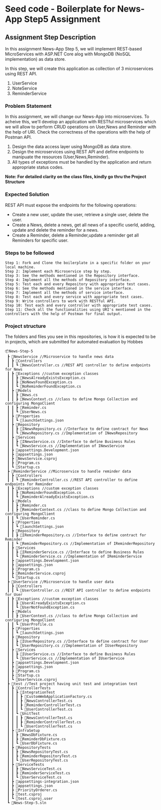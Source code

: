 # Seed code - Boilerplate for News-App Step5 Assignment

## Assignment Step Description

In this assignment News-App Step 5, we will implement REST-based MicroServices with ASP.NET Core alog with MongoDB (NoSQL implementation) as data store.

In this step, we will create this application as collection of 3 microservices using REST API.

1. UserService
2. NoteService
3. ReminderService

### Problem Statement

In this assignment, we will change our News-App into microservices. To acheive this, we'll develop an application with RESTful microservices which we will allow to perform CRUD operations on User,News and Reminder with the help of URI. Check the correctness of the operations with the help of Postman API.

1. Design the data access layer using MongoDB as data store.
2. Design the microservices using REST API and define endpoints to manipuate the resources (User,News,Reminder).
3. All types of exceptions must be handled by the application and return appropriate status codes.

<b> Note: For detailed clarity on the class files, kindly go thru the Project Structure </b>

### Expected Solution

REST API must expose the endpoints for the following operations:

- Create a new user, update the user, retrieve a single user, delete the user.
- Create a News, delete a news, get all news of a specific userId, adding, update and delete the reminder for a news.
- Create a Reminder, delete a Reminder,update a reminder get all Reminders for specific    user.

### Steps to be followed

    Step 1: Fork and Clone the boilerplate in a specific folder on your local machine.
    Step 2: Implement each Microservice step by step.
    Step 3: See the methods mentioned in the Repository interface.
    Step 4: Implement all the methods of Repository interface.
    Step 5: Test each and every Repository with appropriate test cases.
    Step 6: See the methods mentioned in the service interface.
    Step 7: Implement all the methods of service interface.
    Step 8: Test each and every service with appropriate test cases.
    Step 9: Write controllers to work with RESTful API.  
    Step 10: Test each and every controller with appropriate test cases.
    Step 11: Check all the functionalities using URI's mentioned in the controllers with the help of Postman for final output.

### Project structure

The folders and files you see in this repositories, is how it is expected to be in projects, which are submitted for automated evaluation by Hobbes
```
📦News-Step-5
 ┣ 📂NewsService //Microservice to handle news data
 ┃ ┣ 📂Controllers
 ┃ ┃ ┗ 📜NewsController.cs //REST API controller to define endpoints for News
 ┃ ┣ 📂Exceptions //custom exception classes
 ┃ ┃ ┣ 📜NewsAlreadyExistsException.cs
 ┃ ┃ ┣ 📜NoNewsFoundException.cs
 ┃ ┃ ┗ 📜NoReminderFoundException.cs
 ┃ ┣ 📂Models
 ┃ ┃ ┣ 📜News.cs
 ┃ ┃ ┣ 📜NewsContext.cs //class to define Mongo Collection and configuring MongoClient
 ┃ ┃ ┣ 📜Reminder.cs
 ┃ ┃ ┗ 📜UserNews.cs
 ┃ ┣ 📂Properties
 ┃ ┃ ┗ 📜launchSettings.json
 ┃ ┣ 📂Repository
 ┃ ┃ ┣ 📜INewsRepository.cs //Interface to define contract for News
 ┃ ┃ ┗ 📜NewsRepository.cs //Implementation of INewsRepository
 ┃ ┣ 📂Services
 ┃ ┃ ┣ 📜INewsService.cs //Interface to define Business Rules
 ┃ ┃ ┗ 📜NewsService.cs //Implementation of INewsService
 ┃ ┣ 📜appsettings.Development.json
 ┃ ┣ 📜appsettings.json
 ┃ ┣ 📜NewsService.csproj
 ┃ ┣ 📜Program.cs
 ┃ ┗ 📜Startup.cs
 ┣ 📂ReminderService //Microservice to handle reminder data
 ┃ ┣ 📂Controllers
 ┃ ┃ ┗ 📜ReminderController.cs //REST API controller to define endpoints for Reminder
 ┃ ┣ 📂Exceptions //custom exception classes
 ┃ ┃ ┣ 📜NoReminderFoundException.cs
 ┃ ┃ ┗ 📜ReminderAlreadyExistsException.cs
 ┃ ┣ 📂Models
 ┃ ┃ ┣ 📜Reminder.cs
 ┃ ┃ ┣ 📜ReminderContext.cs //class to define Mongo Collection and configuring MongoClient
 ┃ ┃ ┗ 📜UserReminder.cs
 ┃ ┣ 📂Properties
 ┃ ┃ ┗ 📜launchSettings.json
 ┃ ┣ 📂Repository
 ┃ ┃ ┣ 📜IReminderRepository.cs //Interface to define contract for Reminder
 ┃ ┃ ┗ 📜ReminderRepository.cs //Implementation of IReminderRepository
 ┃ ┣ 📂Services
 ┃ ┃ ┣ 📜IReminderService.cs //Interface to define Business Rules
 ┃ ┃ ┗ 📜ReminderService.cs //Implementation of IReminderService
 ┃ ┣ 📜appsettings.Development.json
 ┃ ┣ 📜appsettings.json
 ┃ ┣ 📜Program.cs
 ┃ ┣ 📜ReminderService.csproj
 ┃ ┗ 📜Startup.cs
 ┣ 📂UserService //Microservice to handle user data
 ┃ ┣ 📂Controllers
 ┃ ┃ ┗ 📜UserController.cs //REST API controller to define endpoints for User
 ┃ ┣ 📂Exceptions //custom exception classes
 ┃ ┃ ┣ 📜UserAlreadyExistsException.cs
 ┃ ┃ ┗ 📜UserNotFoundException.cs
 ┃ ┣ 📂Models
 ┃ ┃ ┣ 📜UserContext.cs //class to define Mongo Collection and configuring MongoClient
 ┃ ┃ ┗ 📜UserProfile.cs
 ┃ ┣ 📂Properties
 ┃ ┃ ┗ 📜launchSettings.json
 ┃ ┣ 📂Repository
 ┃ ┃ ┣ 📜IUserRepository.cs //Interface to define contract for User
 ┃ ┃ ┗ 📜UserRepository.cs //Implementation of IUserRepository
 ┃ ┣ 📂Services
 ┃ ┃ ┣ 📜IUserService.cs //Interface to define Business Rules
 ┃ ┃ ┗ 📜UserService.cs //Implementation of IUserService
 ┃ ┣ 📜appsettings.Development.json
 ┃ ┣ 📜appsettings.json
 ┃ ┣ 📜Program.cs
 ┃ ┣ 📜Startup.cs
 ┃ ┗ 📜UserService.csproj
 ┣ 📂test //Test project having unit test and integration test
 ┃ ┣ 📂ControllerTests
 ┃ ┃ ┣ 📂IntegrationTest
 ┃ ┃ ┃ ┣ 📜CustomWebApplicationFactory.cs
 ┃ ┃ ┃ ┣ 📜NewsControllerTest.cs
 ┃ ┃ ┃ ┣ 📜ReminderControllerTest.cs
 ┃ ┃ ┃ ┗ 📜UserControllerTest.cs
 ┃ ┃ ┗ 📂UnitTest
 ┃ ┃ ┃ ┣ 📜NewsControllerTest.cs
 ┃ ┃ ┃ ┣ 📜ReminderControllerTest.cs
 ┃ ┃ ┃ ┗ 📜UserControllerTest.cs
 ┃ ┣ 📂InfraSetup
 ┃ ┃ ┣ 📜NewsDbFixture.cs
 ┃ ┃ ┣ 📜ReminderDbFixture.cs
 ┃ ┃ ┗ 📜UserDbFixture.cs
 ┃ ┣ 📂RepositoryTests
 ┃ ┃ ┣ 📜NewsRepositoryTest.cs
 ┃ ┃ ┣ 📜ReminderRepositoryTest.cs
 ┃ ┃ ┗ 📜UserRepositoryTest.cs
 ┃ ┣ 📂ServiceTests
 ┃ ┃ ┣ 📜NewsServiceTest.cs
 ┃ ┃ ┣ 📜ReminderServiceTest.cs
 ┃ ┃ ┗ 📜UserServiceTest.cs
 ┃ ┣ 📜appsettings-integration.json
 ┃ ┣ 📜appsettings.json
 ┃ ┣ 📜PriorityOrderer.cs
 ┃ ┣ 📜test.csproj
 ┃ ┗ 📜test.csproj.user
 ┗ 📜News-Step-5.sln
```
